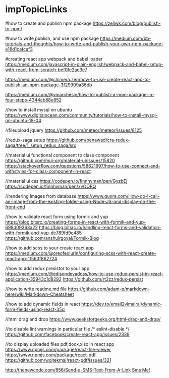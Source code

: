 # impTopicLinks

#how to create and publish npm package
  https://zellwk.com/blog/publish-to-npm/   

#how to write,publish, and use npm package
  https://medium.com/bb-tutorials-and-thoughts/how-to-write-and-publish-your-own-npm-package-e18d1cafcaf3   

#creating react app webpack and babel loader
  https://medium.com/javascript-in-plain-english/webpack-and-babel-setup-with-react-from-scratch-bef0fe2ae3e7    



https://medium.com/@chimera.zen/how-to-use-create-react-app-to-publish-an-npm-package-3f29909a36db

https://medium.com/@vmarchesin/how-to-publish-a-npm-package-in-four-steps-4344ab88e852

//how to install mysql on ubuntu
https://www.digitalocean.com/community/tutorials/how-to-install-mysql-on-ubuntu-18-04

//fileupload jquery
https://github.com/meteor/meteor/issues/8125

//redux-saga setup
https://github.com/benawad/cra-redux-saga/tree/1_setup_redux_saga/src

//material ui functional component to class component
https://github.com/mui-org/material-ui/issues/15820
https://stackoverflow.com/questions/58621997/how-to-use-connect-and-withstyles-for-class-component-in-react

//material ui css
https://codepen.io/finnhvman/pen/GyzbEj
https://codepen.io/finnhvman/pen/xyOORQ

//rendering images from database
https://www.quora.com/How-do-I-call-an-image-from-the-existing-folder-using-Node-JS-and-display-on-the-front-end

//how to validate react form using formik and yup
https://blog.bitsrc.io/creating-forms-in-react-with-formik-and-yup-698d09363a22
https://blog.bitsrc.io/handling-react-forms-and-validation-with-formik-and-yup-dc789fd9e485
https://github.com/anshulrgoyal/Formik-Blog

//how to add scss to your create react app
https://medium.com/@oreofeolurin/configuring-scss-with-react-create-react-app-1f563f862724

//how to add redux presistor to your app
https://medium.com/@edisondevadoss/how-to-use-redux-persist-in-react-application-35943c1d8292
https://github.com/rt2zz/redux-persist

//how to write readme.md file
https://github.com/adam-p/markdown-here/wiki/Markdown-Cheatsheet

//how to add dynamic fields in react 
https://dev.to/email2vimalraj/dynamic-form-fields-using-react-35ci

//html drag and drop
https://www.geeksforgeeks.org/html-drag-and-drop/

//to disable lint warnings in particular file
/* eslint-disable */
https://github.com/facebook/create-react-app/issues/2339

//to display uploaded files pdf,docx,xlsx in react app
https://www.npmjs.com/package/react-file-viewer
https://www.npmjs.com/package/react-pdf
https://github.com/wojtekmaj/react-pdf/issues/321

http://thenewcode.com/856/Send-a-SMS-Text-From-A-Link
<a href="sms:+1-303-499-7111?body=Interested%20in%20your%20product">Sms Me!</a>
